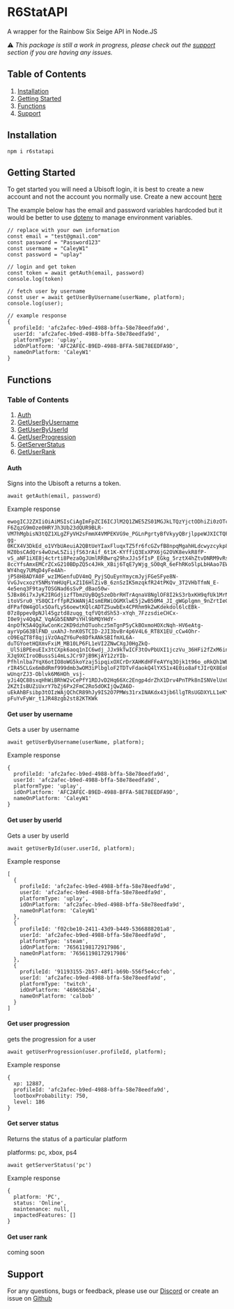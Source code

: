 # R6StatAPI
A wrapper for the Rainbow Six Seige API in Node.JS

⚠️ *This package is still a work in progress, please check out the [support](#support) section if you are having any issues.*

## Table of Contents
1. [Installation](#installation)
2. [Getting Started](#getting-started)
3. [Functions](#functions)
4. [Support](#support)

## Installation 
``` npm i r6statapi ```

## Getting Started

To get started you will need a Ubisoft login, it is best to create a new account and not the account you normally use. Create a new account [here](account.ubisoft.com/login)

The example below has the email and password variables hardcoded but it would be better to use [dotenv](https://www.npmjs.com/package/dotenv) to manage environment variables.

```
// replace with your own information
const email = "test@gmail.com"
const password = "Password123"
const usermame = "CaleyW1"
const password = "uplay"

// login and get token
const token = await getAuth(email, password)
console.log(token)

// fetch user by username
const user = await getUserByUsername(userName, platform);
console.log(user);

// example response
{
  profileId: 'afc2afec-b9ed-4988-bffa-58e78eedfa9d',
  userId: 'afc2afec-b9ed-4988-bffa-58e78eedfa9d',
  platformType: 'uplay',
  idOnPlatform: 'AFC2AFEC-B9ED-4988-BFFA-58E78EEDFA9D',
  nameOnPlatform: 'CaleyW1'
}
```

## Functions
### Table of Contents
1. [Auth](#Auth)
2. [GetUserByUsername](#get-user-by-username)
3. [GetUserByUserId]()
4. [GetUserProgression]()
5. [GetServerStatus](#get-server-status)
6. [GetUserRank]()

#### Auth
Signs into the Ubisoft a returns a token.
```
await getAuth(email, password)
```

Example response
```
ewogICJ2ZXIiOiAiMSIsCiAgImFpZCI6ICJlM2Q1ZWE5ZS01MGJkLTQzYjctODhiZi0zOTc5NGY0ZTNkNDAiLAogICJlbnYiOiAiUHJvZCIsCiAgInNpZCI6ICI2YzVlY2E4MS1jYWI3LTQ0NjItOWUzOC04YjZkODA5OWQ1ZjEiLAogICJ0eXAiOiAiSldFIiwKICAiZW5jIjogIkExMjhDQkMiLAogICJpdiI6ICJPellRVVNkSkswNzJURTFJTXVpdFhnIiwKICAiaW50IjogIkhTMjU2IiwKICAia2lkIjogImFkNWNjMzFhLWI2ZmQtNGYyZS04N2JmLTNjZjRkOTc1OTY2NSIKfQ.-F6ZqzG9mOze0HRYJh3Ub23dQUR9BLR-VM7hMgbisN3tQZ1XLgZFyVH2sFmmX4VMPEKVG9e_PGLnPgrtyBfVkyyQBrjlppeWJXICTQPqj1-gg-0KCX4V3DkEd_o1VYbUAeuiA2QBtUeYIaxFluqxTZ5fr6fcGZvfB8npqMgahHLdcwyzcykp8klKbhOF5L17lUXMai5VgGT33o5N3xxx6wBZL97lXZ_jK1Yd67jPTsL2guB24meGrdR2HBtrB3N6ZR2cZnrFyfDuQzdotf0HsRlX8kATI2wOiADZ8RQS6pRtfRlFXqk-HZ0bsCAdQrs4wOzwL5ZiijfS63rAif_6t1K-KYffiQ3ExXPX6jG2OVK8evkR8fP-vS_aNF1iXE8j4ctrti8PezaOgJUmlRRBwrq29hxJJs5fIsP_EGkg_5rztX4hZtvDNRM9vRsIfAt3aPci5CpyhZs2oAbjLYqA1mEOaY8PODCm4pv3qS8zFBXlPAerCW-8ccYfsAmxEMCrZCxG210BDpZQ5c4JHk_XBij6TqE7yWjg_SO0qR_6eFhRKo5lpLbHAao7EWnfuh03dr_Q210QbiyYE5lCQ4RNapfEug0i5flhlJ55asjlQq6UOt21iJFEHBKHjJLj1vSy7WR347iUlYG8bRtcKHXvL2jD6WP18knlIZIWK7XQtR90TpiYV-WY4hqy7UMqD4yFe4Ah-jP58H8ADYA0F_wzIMGenfuDV4mQ_PyjSQuEynYmycmJyjFGeSFye8N-VvGJvcxozY5NMsYmHUqFLxZ1I6HlZivB_6znSzIK5mzqkfR24tPKQv_3T2VHbTfmN_E-4e5enq3F9tayTOSGNad6sSvP_dBao50w-5JBx86i7xJyK2IRGdjizfTbmzUyBQg5zeDbrRHTrAqnaV8NglOF8I2kS3rbxKH9qfUk1MrNdgi7ZJA34tFfu7XRMvUQN2asmrYhvBC0XlyABCCnn3mPy4abQgstYS9wX-itoVSru0_YS8QCIrffpRZkWANjAIsmERWiOGMXlwE5j2wB50M4_JI_gWGplgmn_9nZrtIeGJBYRUj4j4zl495lowDfTPBOdt3QOLx8OAGrHTwDKj6TOCZ6Nh8e7DjMmgm8c8i3n1WmQu6tkT0f3kOUbt1m3941q93R9kd9MR5H28wQHDH8ffTeGPTbhitgWy9WpsnOujwIm3Nnq72L1hkB5UeJobb7uJ6x8bwMaUUjlP8S6Qpa816YKoFQlFpI-dFPaf0W4gOlxSOafLyS6oewtKQlcADTZ5uwbEx4CPRhm9kZwKdekdol6lcEBk-07z8ppev0pNJl45gztd8zuqg_tqfVQtdSh53-xYqh_7FzzsdieCHCx-I0e9jv4QqAZ_VqAGb5ENNPsYHl9bMQYHdY-4npOfK5A4QgXwConKc2KD9dzhOTuohcz5mTgnP5yCkBOxmoHOXcNqh-HV6eAtg-ayrVpG63BlFND_uxAhJ-hnK0STCID-2JI3bvBr4p6V4L6_RT8X1EU_cCw4Ohr-cO9EqZT8f8qjiVzOAqZY6uPe8DfkANkSBIfmXL6A-duTGYoetHQXmvFxiM_MB10LP6FL1eVI2ZNwCXgJ0HgZkQ-_Ul5iBPEeuEIx3tCXpk6aoq1nIC6wdj_JJx9kTwICF3tOvPbUXI1jczVu_36HFi2fZxM6inuZ1uzC3ewfY_opccdDRLSZknlHs29ZPsOfiAX_hrm0NCGdE7MJMdC9aeGsGdll2ujxGZ90CKFuayH9pJsHgpW5d8Ly8v0xCJFc2qiTGAF-XJq9XCIroOBussSi4mLsJCr97jB9KjAY12zYIb-Pfhlnlba7YqX6otIO8oWG5koYzaj5ipqixOXCrDrXAHKdHFFeAYYq3Ojk1t96o_oRkQh1WBspTmmdRz1UOlUsBbVr4q4a0mj0cgFjKIjhv54Kj2xBnpf5GxmDLV9YEE3bqfMGrCy-rIR45CLGx6mBdRmf999dmb3wOM3iPlbgloF2TDTvFdaokQ4lYX51x4E0io8aFtJIrQX8EoPeFWvG8lea20h4e7TeEFx3n07rnPY22HxAFw26spFDxwBPAc6iLxEt_NoerdANtPE_-wUnqrZJ3-Oblvk6M6HOh_vsj-yJi4QC88sxqHhWiBRhW2vCePfY1RDJvD2Hq66Xc2Engp4drZhX1Drv4PnTPk8nISNVelUxGx89B-2KZtIsBUZiUxrY7bZj6Px2FmC2Ro5dOKIjQwZA6D-uEkAhBFsibp3tOIzWAjQChCR89hJy9IS2O7PMWs31rxINAKdx43jb6llgTRsUGDXYLL1eKYecUd7orY8frlAYXU1xLmDBzBpn6wzbMRNNoFfiI1KG9rUKR8EDPUv26GcfsBzkuSHeFXSi_Xhg.oMj2gpJl_2eOj-pFuYvFyWr_t1JR48zgb2st82KTKWk
```

#### Get user by username
Gets a user by username

```
await getUserByUsername(userName, platform);
```

Example response
```
{
  profileId: 'afc2afec-b9ed-4988-bffa-58e78eedfa9d',
  userId: 'afc2afec-b9ed-4988-bffa-58e78eedfa9d',
  platformType: 'uplay',
  idOnPlatform: 'AFC2AFEC-B9ED-4988-BFFA-58E78EEDFA9D',
  nameOnPlatform: 'CaleyW1'
}
```

#### Get user by userId
Gets a user by userId
```
await getUserById(user.userId, platform);
```

Example response
```
[
  {
    profileId: 'afc2afec-b9ed-4988-bffa-58e78eedfa9d',
    userId: 'afc2afec-b9ed-4988-bffa-58e78eedfa9d',
    platformType: 'uplay',
    idOnPlatform: 'afc2afec-b9ed-4988-bffa-58e78eedfa9d',
    nameOnPlatform: 'CaleyW1'
  },
  {
    profileId: 'f02cbe10-2411-43d9-b449-5366888201a8',
    userId: 'afc2afec-b9ed-4988-bffa-58e78eedfa9d',
    platformType: 'steam',
    idOnPlatform: '76561198172917986',
    nameOnPlatform: '76561198172917986'
  },
  {
    profileId: '91193155-2b57-48f1-b69b-556f5e4ccfeb',
    userId: 'afc2afec-b9ed-4988-bffa-58e78eedfa9d',
    platformType: 'twitch',
    idOnPlatform: '469658264',
    nameOnPlatform: 'calbob'
  }
]
``` 

#### Get user progression
gets the progression for a user
```
await getUserProgression(user.profileId, platform);
``` 

Example response
```
{
  xp: 12887,
  profileId: 'afc2afec-b9ed-4988-bffa-58e78eedfa9d',
  lootboxProbability: 750,
  level: 186
}
```

#### Get server status
Returns the status of a particular platform

platforms: pc, xbox, ps4
```
await getServerStatus('pc')
```

Example response
```
{
  platform: 'PC',
  status: 'Online',
  maintenance: null,
  impactedFeatures: []
}
``` 

#### Get user rank
coming soon
<!-- ```
```

Example response
```
``` -->

## Support
For any questions, bugs or feedback, please use our [Discord](https://discord.gg/Hc4rTJme4T) or create an issue on [Github]()
